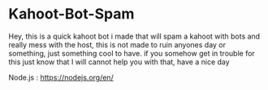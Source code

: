 # Kahoot-Bot-Spam
 Hey, this is a quick kahoot bot i made that will spam a kahoot with bots and really mess with the host, this is not made to ruin anyones day or something, just something cool to have. if you somehow get in trouble for this just know that I will cannot help you with that, have a nice day

Node.js : https://nodejs.org/en/